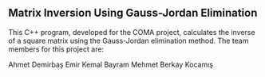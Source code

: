 ## Matrix Inversion Using Gauss-Jordan Elimination
This C++ program, developed for the COMA project, calculates the inverse of a square matrix using the Gauss-Jordan elimination method. The team members for this project are:

Ahmet Demirbaş
Emir Kemal Bayram
Mehmet Berkay Kocamış
